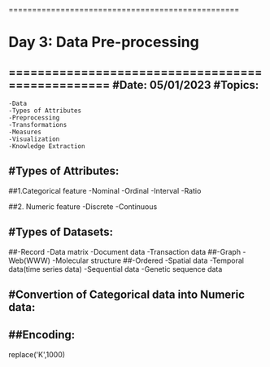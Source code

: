 
=================================================
# Day 3: Data Pre-processing
=================================================
#Date: 05/01/2023
#Topics:
------------------
	-Data
	-Types of Attributes
	-Preprocessing
	-Transformations
	-Measures
	-Visualization
    -Knowledge Extraction
    
    
#Types of Attributes:
----------------------

##1.Categorical feature
  -Nominal
  -Ordinal
  -Interval
  -Ratio

##2. Numeric feature
    -Discrete
    -Continuous

#Types of Datasets:
---------------------
##-Record
    -Data matrix
    -Document data
    -Transaction data
##-Graph
    -Web(WWW)
    -Molecular structure
##-Ordered
    -Spatial data
    -Temporal data(time series data)
    -Sequential data
    -Genetic sequence data
    
#Convertion of Categorical data into  Numeric data:
---------------------------------------------------
##Encoding:
----------

replace('K',1000)
